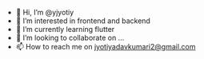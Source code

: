 - 👋 Hi, I’m @yjyotiy
- 👀 I’m interested in frontend and backend
- 🌱 I’m currently learning flutter
- 💞️ I’m looking to collaborate on ...
- 📫 How to reach me on jyotiyadavkumari2@gmail.com

<!---
yjyotiy/yjyotiy is a ✨ special ✨ repository because its `README.md` (this file) appears on your GitHub profile.
You can click the Preview link to take a look at your changes.
--->
